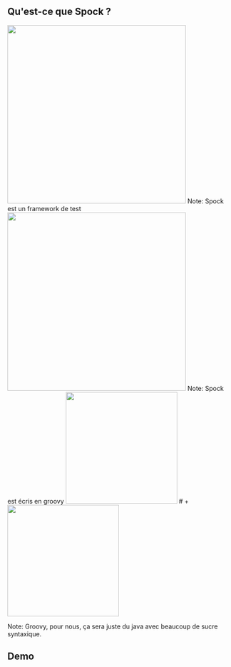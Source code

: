 ## Qu'est-ce que Spock ?


<img src="images/framework-test.jpg" width="400"/>
Note:
Spock est un framework de test


<img src="images/groovy-logo.png" width="400"/>
Note:
Spock est écris en groovy


<img src="images/java.jpg" width="250"/>
# +
<img src="images/sucre.jpg" width="250"/>

Note:
Groovy, pour nous, ça sera juste du java avec beaucoup de sucre syntaxique.


## Demo